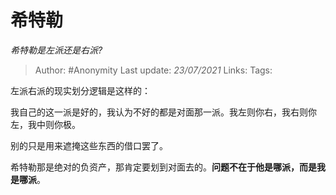 # 希特勒
*希特勒是左派还是右派?*

> Author: #Anonymity
> Last update: *23/07/2021*
> Links:
> Tags:

左派右派的现实划分逻辑是这样的：

我自己的这一派是好的，我认为不好的都是对面那一派。我左则你右，我右则你左，我中则你极。

别的只是用来遮掩这些东西的借口罢了。

希特勒那是绝对的负资产，那肯定要划到对面去的。**问题不在于他是哪派，而是我是哪派**。

